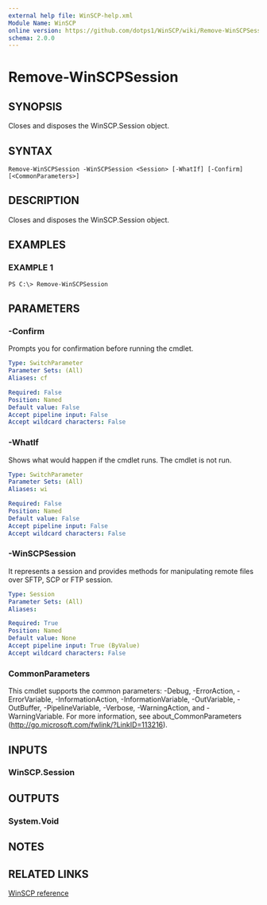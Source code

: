 ```yaml
---
external help file: WinSCP-help.xml
Module Name: WinSCP
online version: https://github.com/dotps1/WinSCP/wiki/Remove-WinSCPSession
schema: 2.0.0
---
```


# Remove-WinSCPSession

## SYNOPSIS
Closes and disposes the WinSCP.Session object.

## SYNTAX

```
Remove-WinSCPSession -WinSCPSession <Session> [-WhatIf] [-Confirm] [<CommonParameters>]
```

## DESCRIPTION
Closes and disposes the WinSCP.Session object.

## EXAMPLES

### EXAMPLE 1
```
PS C:\> Remove-WinSCPSession
```

## PARAMETERS

### -Confirm
Prompts you for confirmation before running the cmdlet.

```yaml
Type: SwitchParameter
Parameter Sets: (All)
Aliases: cf

Required: False
Position: Named
Default value: False
Accept pipeline input: False
Accept wildcard characters: False
```

### -WhatIf
Shows what would happen if the cmdlet runs.
The cmdlet is not run.

```yaml
Type: SwitchParameter
Parameter Sets: (All)
Aliases: wi

Required: False
Position: Named
Default value: False
Accept pipeline input: False
Accept wildcard characters: False
```

### -WinSCPSession
It represents a session and provides methods for manipulating remote files over SFTP, SCP or FTP session.

```yaml
Type: Session
Parameter Sets: (All)
Aliases:

Required: True
Position: Named
Default value: None
Accept pipeline input: True (ByValue)
Accept wildcard characters: False
```

### CommonParameters
This cmdlet supports the common parameters: -Debug, -ErrorAction, -ErrorVariable, -InformationAction, -InformationVariable, -OutVariable, -OutBuffer, -PipelineVariable, -Verbose, -WarningAction, and -WarningVariable. For more information, see about_CommonParameters (http://go.microsoft.com/fwlink/?LinkID=113216).

## INPUTS

### WinSCP.Session

## OUTPUTS

### System.Void

## NOTES

## RELATED LINKS

[WinSCP reference](https://winscp.net/eng/docs/library_session_close)

